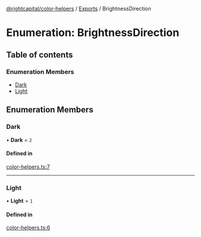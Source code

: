 [@rightcapital/color-helpers](../README.md) / [Exports](../modules.md) / BrightnessDirection

# Enumeration: BrightnessDirection

## Table of contents

### Enumeration Members

- [Dark](BrightnessDirection.md#dark)
- [Light](BrightnessDirection.md#light)

## Enumeration Members

### Dark

• **Dark** = ``2``

#### Defined in

[color-helpers.ts:7](https://github.com/RightCapitalHQ/frontend-libraries/blob/a3dbc90/packages/color-helpers/src/color-helpers.ts#L7)

___

### Light

• **Light** = ``1``

#### Defined in

[color-helpers.ts:6](https://github.com/RightCapitalHQ/frontend-libraries/blob/a3dbc90/packages/color-helpers/src/color-helpers.ts#L6)
